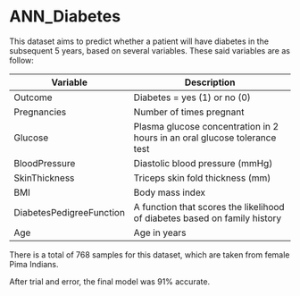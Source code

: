 # ANN_Diabetes

This dataset aims to predict whether a patient will have diabetes in the subsequent 5 years, based on several variables. These said variables are as follow:

| Variable	| Description |
| ---------- | ----------- |
| Outcome |	Diabetes = yes (1) or no (0) |
| Pregnancies |	Number of times pregnant |
| Glucose |	Plasma glucose concentration in 2 hours in an oral glucose tolerance test |
| BloodPressure |	Diastolic blood pressure (mmHg) |
| SkinThickness |	Triceps skin fold thickness (mm) |
| BMI |	Body mass index |
| DiabetesPedigreeFunction |	A function that scores the likelihood of diabetes based on family history |
| Age |	Age in years |

There is a total of 768 samples for this dataset, which are taken from female Pima Indians.

After trial and error, the final model was 91% accurate.

